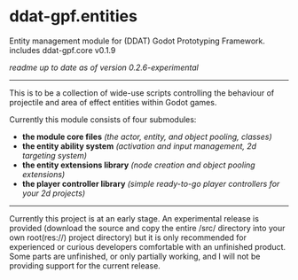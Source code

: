 # ddat-gpf.entities
 Entity management module for (DDAT) Godot Prototyping Framework.
includes ddat-gpf.core v0.1.9

_readme up to date as of version 0.2.6-experimental_

---

This is to be a collection of wide-use scripts controlling the behaviour of projectile and area of effect entities within Godot games.

Currently this module consists of four submodules:
* **the module core files** _(the actor, entity, and object pooling, classes)_
* **the entity ability system** _(activation and input management, 2d targeting system)_
* **the entity extensions library** _(node creation and object pooling extensions)_
* **the player controller library** _(simple ready-to-go player controllers for your 2d projects)_
 
---

Currently this project is at an early stage. An experimental release is provided (download the source and copy the entire /src/ directory into your own root(res://) project directory) but it is only recommended for experienced or curious developers comfortable with an unfinished product. Some parts are unfinished, or only partially working, and I will not be providing support for the current release.
